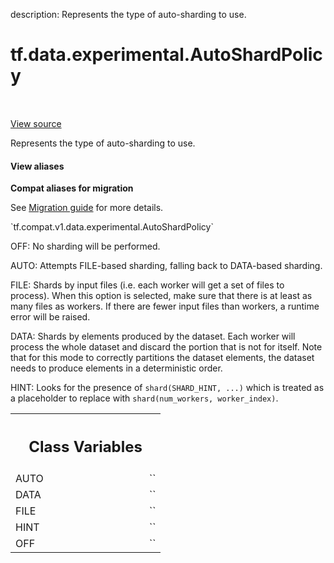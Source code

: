 description: Represents the type of auto-sharding to use.

<div itemscope itemtype="http://developers.google.com/ReferenceObject">
<meta itemprop="name" content="tf.data.experimental.AutoShardPolicy" />
<meta itemprop="path" content="Stable" />
<meta itemprop="property" content="AUTO"/>
<meta itemprop="property" content="DATA"/>
<meta itemprop="property" content="FILE"/>
<meta itemprop="property" content="HINT"/>
<meta itemprop="property" content="OFF"/>
</div>

# tf.data.experimental.AutoShardPolicy

<!-- Insert buttons and diff -->

<table class="tfo-notebook-buttons tfo-api nocontent" align="left">

</table>

<a target="_blank" class="external" href="/code/stable/tensorflow/python/data/ops/options.py">View source</a>



Represents the type of auto-sharding to use.

<section class="expandable">
  <h4 class="showalways">View aliases</h4>
  <p>
<b>Compat aliases for migration</b>
<p>See
<a href="https://www.tensorflow.org/guide/migrate">Migration guide</a> for
more details.</p>
<p>`tf.compat.v1.data.experimental.AutoShardPolicy`</p>
</p>
</section>

<!-- Placeholder for "Used in" -->

OFF: No sharding will be performed.

AUTO: Attempts FILE-based sharding, falling back to DATA-based sharding.

FILE: Shards by input files (i.e. each worker will get a set of files to
process). When this option is selected, make sure that there is at least as
many files as workers. If there are fewer input files than workers, a runtime
error will be raised.

DATA: Shards by elements produced by the dataset. Each worker will process the
whole dataset and discard the portion that is not for itself. Note that for
this mode to correctly partitions the dataset elements, the dataset needs to
produce elements in a deterministic order.

HINT: Looks for the presence of `shard(SHARD_HINT, ...)` which is treated as a
placeholder to replace with `shard(num_workers, worker_index)`.



<!-- Tabular view -->
 <table class="responsive fixed orange">
<colgroup><col width="214px"><col></colgroup>
<tr><th colspan="2"><h2 class="add-link">Class Variables</h2></th></tr>

<tr>
<td>
AUTO<a id="AUTO"></a>
</td>
<td>
`<AutoShardPolicy.AUTO: 0>`
</td>
</tr><tr>
<td>
DATA<a id="DATA"></a>
</td>
<td>
`<AutoShardPolicy.DATA: 2>`
</td>
</tr><tr>
<td>
FILE<a id="FILE"></a>
</td>
<td>
`<AutoShardPolicy.FILE: 1>`
</td>
</tr><tr>
<td>
HINT<a id="HINT"></a>
</td>
<td>
`<AutoShardPolicy.HINT: 3>`
</td>
</tr><tr>
<td>
OFF<a id="OFF"></a>
</td>
<td>
`<AutoShardPolicy.OFF: -1>`
</td>
</tr>
</table>


